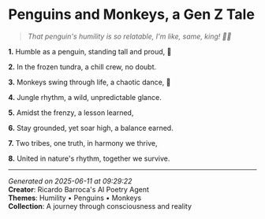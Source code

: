 # Penguins and Monkeys, a Gen Z Tale

> *That penguin's humility is so relatable, I'm like, same, king! 👑🐧*

**1.** Humble as a penguin, standing tall and proud, 🥶


**2.** In the frozen tundra, a chill crew, no doubt.


**3.** Monkeys swing through life, a chaotic dance, 🐒


**4.** Jungle rhythm, a wild, unpredictable glance.


**5.** Amidst the frenzy, a lesson learned,


**6.** Stay grounded, yet soar high, a balance earned.


**7.** Two tribes, one truth, in harmony we thrive,


**8.** United in nature's rhythm, together we survive.



---

*Generated on 2025-06-11 at 09:29:22*  
**Creator**: Ricardo Barroca's AI Poetry Agent  
**Themes**: Humility • Penguins • Monkeys  
**Collection**: A journey through consciousness and reality